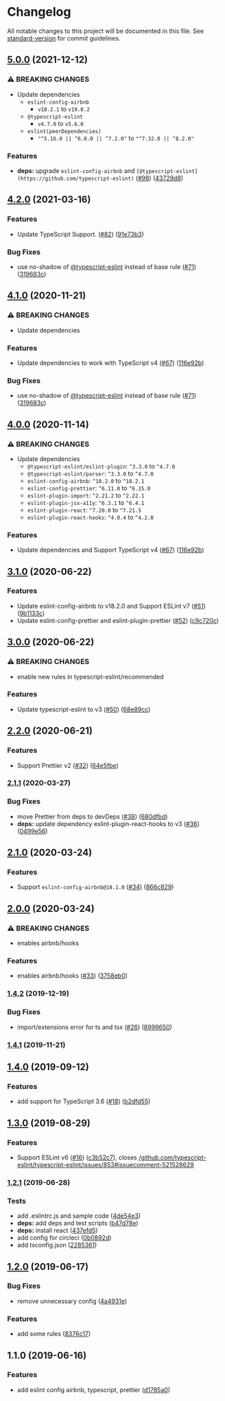 # Changelog

All notable changes to this project will be documented in this file. See [standard-version](https://github.com/conventional-changelog/standard-version) for commit guidelines.

## [5.0.0](https://github.com/toshi-toma/eslint-config-airbnb-typescript-prettier/compare/v4.2.0...v5.0.0) (2021-12-12)

### ⚠ BREAKING CHANGES

* Update dependencies
  *  `eslint-config-airbnb`
     * `v18.2.1` to `v19.0.2`
  *  `@typescript-eslint`
     *  `v4.7.0` to `v5.6.0`
  *  `eslint(peerDependencies)`
     *   `"^5.16.0 || ^6.8.0 || ^7.2.0"` to `"^7.32.0 || ^8.2.0"`

### Features

* **deps:** upgrade `eslint-config-airbnb` and `[@typescript-eslint](https://github.com/typescript-eslint)` ([#98](https://github.com/toshi-toma/eslint-config-airbnb-typescript-prettier/issues/98)) ([43729d8](https://github.com/toshi-toma/eslint-config-airbnb-typescript-prettier/commit/43729d8517decfa25b1e1c7e2f24229ce9152ffa))

## [4.2.0](https://github.com/toshi-toma/eslint-config-airbnb-typescript-prettier/compare/v4.1.0...v4.2.0) (2021-03-16)


### Features

* Update TypeScript Support. ([#82](https://github.com/toshi-toma/eslint-config-airbnb-typescript-prettier/issues/82)) ([91e73b3](https://github.com/toshi-toma/eslint-config-airbnb-typescript-prettier/commit/91e73b38bf5b778a7989a1d3c4e3759bdb35e09e))


### Bug Fixes

* use no-shadow of [@typescript-eslint](https://github.com/typescript-eslint) instead of base rule ([#71](https://github.com/toshi-toma/eslint-config-airbnb-typescript-prettier/issues/71)) ([319683c](https://github.com/toshi-toma/eslint-config-airbnb-typescript-prettier/commit/319683cd43500e73140faae765bb88d0399ba6f3))

## [4.1.0](https://github.com/toshi-toma/eslint-config-airbnb-typescript-prettier/compare/v3.1.0...v4.1.0) (2020-11-21)


### ⚠ BREAKING CHANGES

* Update dependencies

### Features

* Update dependencies to work with TypeScript v4 ([#67](https://github.com/toshi-toma/eslint-config-airbnb-typescript-prettier/issues/67)) ([116e92b](https://github.com/toshi-toma/eslint-config-airbnb-typescript-prettier/commit/116e92b4f795492eea1f7355a5e3f813a2bd3907))


### Bug Fixes

* use no-shadow of [@typescript-eslint](https://github.com/typescript-eslint) instead of base rule ([#71](https://github.com/toshi-toma/eslint-config-airbnb-typescript-prettier/issues/71)) ([319683c](https://github.com/toshi-toma/eslint-config-airbnb-typescript-prettier/commit/319683cd43500e73140faae765bb88d0399ba6f3))

## [4.0.0](https://github.com/toshi-toma/eslint-config-airbnb-typescript-prettier/compare/v3.1.0...v4.0.0) (2020-11-14)


### ⚠ BREAKING CHANGES

* Update dependencies
  * `@typescript-eslint/eslint-plugin`: `^3.3.0` to `^4.7.0`
  * `@typescript-eslint/parser`: `^3.3.0` to `^4.7.0`
  * `eslint-config-airbnb`: `^18.2.0` to `^18.2.1`
  * `eslint-config-prettier`: `^6.11.0` to `^6.15.0`
  * `eslint-plugin-import`: `^2.21.2` to `^2.22.1`
  * `eslint-plugin-jsx-a11y`: `^6.3.1` to `^6.4.1`
  * `eslint-plugin-react`: `^7.20.0` to `^7.21.5`
  * `eslint-plugin-react-hooks`: `^4.0.4` to `^4.2.0`

### Features

* Update dependencies and Support TypeScript v4 ([#67](https://github.com/toshi-toma/eslint-config-airbnb-typescript-prettier/issues/67)) ([116e92b](https://github.com/toshi-toma/eslint-config-airbnb-typescript-prettier/commit/116e92b4f795492eea1f7355a5e3f813a2bd3907))

## [3.1.0](https://github.com/toshi-toma/eslint-config-airbnb-typescript-prettier/compare/v3.0.0...v3.1.0) (2020-06-22)


### Features

* Update eslint-config-airbnb to v18.2.0 and Support ESLint v7 ([#51](https://github.com/toshi-toma/eslint-config-airbnb-typescript-prettier/issues/51)) ([9b1133c](https://github.com/toshi-toma/eslint-config-airbnb-typescript-prettier/commit/9b1133cd3f0445a264881729bdd4b1ff50ecd9b1))
* Update eslint-config-prettier and eslint-plugin-prettier ([#52](https://github.com/toshi-toma/eslint-config-airbnb-typescript-prettier/issues/52)) ([c9c720c](https://github.com/toshi-toma/eslint-config-airbnb-typescript-prettier/commit/c9c720c670c51b85d835254ae6d1f7cee47713b7))

## [3.0.0](https://github.com/toshi-toma/eslint-config-airbnb-typescript-prettier/compare/v2.2.0...v3.0.0) (2020-06-22)


### ⚠ BREAKING CHANGES

* enable new rules in typescript-eslint/recommended

### Features

* Update typescript-eslint to v3 ([#50](https://github.com/toshi-toma/eslint-config-airbnb-typescript-prettier/issues/50)) ([68e89cc](https://github.com/toshi-toma/eslint-config-airbnb-typescript-prettier/commit/68e89cc363df48e32d67f10cf7523a5bb0025b7c))

## [2.2.0](https://github.com/toshi-toma/eslint-config-airbnb-typescript-prettier/compare/v2.1.1...v2.2.0) (2020-06-21)


### Features

* Support Prettier v2 ([#32](https://github.com/toshi-toma/eslint-config-airbnb-typescript-prettier/issues/32)) ([64e5fbe](https://github.com/toshi-toma/eslint-config-airbnb-typescript-prettier/commit/64e5fbe1a7d7d9327b06c2a8c5016aa3d52aaaa4))

### [2.1.1](https://github.com/toshi-toma/eslint-config-airbnb-typescript-prettier/compare/v2.1.0...v2.1.1) (2020-03-27)


### Bug Fixes

* move Prettier from deps to devDeps ([#38](https://github.com/toshi-toma/eslint-config-airbnb-typescript-prettier/issues/38)) ([680dfbd](https://github.com/toshi-toma/eslint-config-airbnb-typescript-prettier/commit/680dfbd8a35ad5659dfb5c5223bd5be4801aac73))
* **deps:** update dependency eslint-plugin-react-hooks to v3 ([#36](https://github.com/toshi-toma/eslint-config-airbnb-typescript-prettier/issues/36)) ([0499e56](https://github.com/toshi-toma/eslint-config-airbnb-typescript-prettier/commit/0499e561cd99897e67b5c40592dce8f65c86b2c4))

## [2.1.0](https://github.com/toshi-toma/eslint-config-airbnb-typescript-prettier/compare/v2.0.0...v2.1.0) (2020-03-24)


### Features

* Support `eslint-config-airbnb@18.1.0` ([#34](https://github.com/toshi-toma/eslint-config-airbnb-typescript-prettier/issues/34)) ([866c829](https://github.com/toshi-toma/eslint-config-airbnb-typescript-prettier/commit/866c8291aa016895f9c0804c6e17b5387ebc6033))

## [2.0.0](https://github.com/toshi-toma/eslint-config-airbnb-typescript-prettier/compare/v1.4.2...v2.0.0) (2020-03-24)


### ⚠ BREAKING CHANGES

* enables airbnb/hooks

### Features

* enables airbnb/hooks ([#33](https://github.com/toshi-toma/eslint-config-airbnb-typescript-prettier/issues/33)) ([3758eb0](https://github.com/toshi-toma/eslint-config-airbnb-typescript-prettier/commit/3758eb01c0a5db1c33f41b0654da317d024fba0a))

### [1.4.2](https://github.com/toshi-toma/eslint-config-airbnb-typescript-prettier/compare/v1.4.1...v1.4.2) (2019-12-19)


### Bug Fixes

* import/extensions error for ts and tsx ([#26](https://github.com/toshi-toma/eslint-config-airbnb-typescript-prettier/issues/26)) ([8999650](https://github.com/toshi-toma/eslint-config-airbnb-typescript-prettier/commit/8999650))



### [1.4.1](https://github.com/toshi-toma/eslint-config-airbnb-typescript-prettier/compare/v1.4.0...v1.4.1) (2019-11-21)



## [1.4.0](https://github.com/toshi-toma/eslint-config-airbnb-typescript-prettier/compare/v1.3.0...v1.4.0) (2019-09-12)


### Features

* add support for TypeScript 3.6 ([#18](https://github.com/toshi-toma/eslint-config-airbnb-typescript-prettier/issues/18)) ([b2dfd55](https://github.com/toshi-toma/eslint-config-airbnb-typescript-prettier/commit/b2dfd55))



## [1.3.0](https://github.com/toshi-toma/eslint-config-airbnb-typescript-prettier/compare/v1.2.1...v1.3.0) (2019-08-29)


### Features

* Support ESLint v6 ([#16](https://github.com/toshi-toma/eslint-config-airbnb-typescript-prettier/issues/16)) ([c3b52c7](https://github.com/toshi-toma/eslint-config-airbnb-typescript-prettier/commit/c3b52c7)), closes [/github.com/typescript-eslint/typescript-eslint/issues/853#issuecomment-521528629](https://github.com/toshi-toma/eslint-config-airbnb-typescript-prettier/issues/issuecomment-521528629)



### [1.2.1](https://github.com/toshi-toma/eslint-config-airbnb-typescript-prettier/compare/v1.2.0...v1.2.1) (2019-06-28)


### Tests

* add .eslintrc.js and sample code ([4de54e3](https://github.com/toshi-toma/eslint-config-airbnb-typescript-prettier/commit/4de54e3))
* **deps:** add deps and test scripts ([b47d78e](https://github.com/toshi-toma/eslint-config-airbnb-typescript-prettier/commit/b47d78e))
* **deps:** install react ([437efd5](https://github.com/toshi-toma/eslint-config-airbnb-typescript-prettier/commit/437efd5))
* add config for circleci ([0b0892d](https://github.com/toshi-toma/eslint-config-airbnb-typescript-prettier/commit/0b0892d))
* add tsconfig.json ([2285361](https://github.com/toshi-toma/eslint-config-airbnb-typescript-prettier/commit/2285361))



## [1.2.0](https://github.com/toshi-toma/eslint-config-airbnb-typescript-prettier/compare/v1.1.0...v1.2.0) (2019-06-17)


### Bug Fixes

* remove unnecessary config ([4a4931e](https://github.com/toshi-toma/eslint-config-airbnb-typescript-prettier/commit/4a4931e))


### Features

* add some rules ([8376c17](https://github.com/toshi-toma/eslint-config-airbnb-typescript-prettier/commit/8376c17))



## 1.1.0 (2019-06-16)


### Features

* add eslint config airbnb, typescript, prettier ([d1785a0](https://github.com/toshi-toma/eslint-config-airbnb-typescript-prettier/commit/d1785a0))
